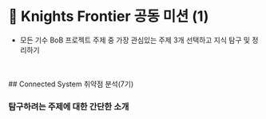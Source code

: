# 🌙 Knights Frontier 공동 미션 (1)
- 모든 기수 BoB 프로젝트 주제 중 가장 관심있는 주제 3개 선택하고 지식 탐구 및 정리하기 
<br>
<br>
## Connected System 취약점 분석(7기)
<br>

### 탐구하려는 주제에 대한 간단한 소개
